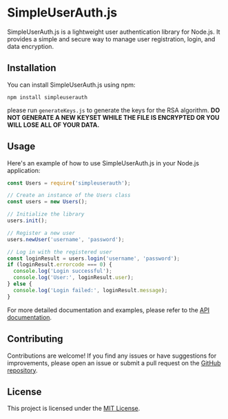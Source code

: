 # SimpleUserAuth.js

SimpleUserAuth.js is a lightweight user authentication library for Node.js. It provides a simple and secure way to manage user registration, login, and data encryption.

## Installation

You can install SimpleUserAuth.js using npm:

``npm install simpleuserauth``

please run `generateKeys.js` to generate the keys for the RSA algorithm. **DO NOT GENERATE A NEW KEYSET WHILE THE FILE IS ENCRYPTED OR YOU WILL LOSE ALL OF YOUR DATA.**


## Usage

Here's an example of how to use SimpleUserAuth.js in your Node.js application:

```javascript
const Users = require('simpleuserauth');

// Create an instance of the Users class
const users = new Users();

// Initialize the library
users.init();

// Register a new user
users.newUser('username', 'password');

// Log in with the registered user
const loginResult = users.login('username', 'password');
if (loginResult.errorcode === 0) {
  console.log('Login successful');
  console.log('User:', loginResult.user);
} else {
  console.log('Login failed:', loginResult.message);
}
```

For more detailed documentation and examples, please refer to the [API documentation](https://github.com/DangerStep/SimpleUserAuth.js/wiki).

## Contributing

Contributions are welcome! If you find any issues or have suggestions for improvements, please open an issue or submit a pull request on the [GitHub repository](https://github.com/DangerStep/SimpleUserAuth.js).

## License

This project is licensed under the [MIT License](https://opensource.org/license/mit/).
